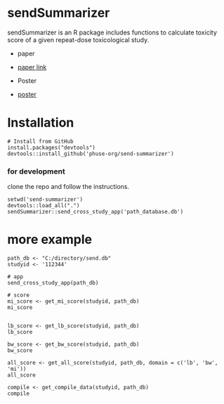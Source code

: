 # sendSummarizer 
sendSummarizer is an R package includes functions to calculate toxicity score
of a given repeat-dose toxicological study.  

- paper
- [paper link](https://academic.oup.com/toxsci/article/200/2/277/7690167?login=true) 

- Poster
- [poster](https://www.lexjansen.com/css-us/2022/POS_PP23.pdf)  



# Installation

```
# Install from GitHub
install.packages("devtools")
devtools::install_github('phuse-org/send-summarizer')
```

### for development
clone the repo and follow the instructions.  

```
setwd('send-summarizer')
devtools::load_all(".")
sendSummarizer::send_cross_study_app('path_database.db')

```


# more example

```
path_db <- "C:/directory/send.db"
studyid <- '112344'

# app
send_cross_study_app(path_db)

# score
mi_score <- get_mi_score(studyid, path_db)
mi_score


lb_score <- get_lb_score(studyid, path_db)
lb_score

bw_score <- get_bw_score(studyid, path_db)
bw_score

all_score <- get_all_score(studyid, path_db, domain = c('lb', 'bw', 'mi'))
all_score

compile <- get_compile_data(studyid, path_db)
compile
```
